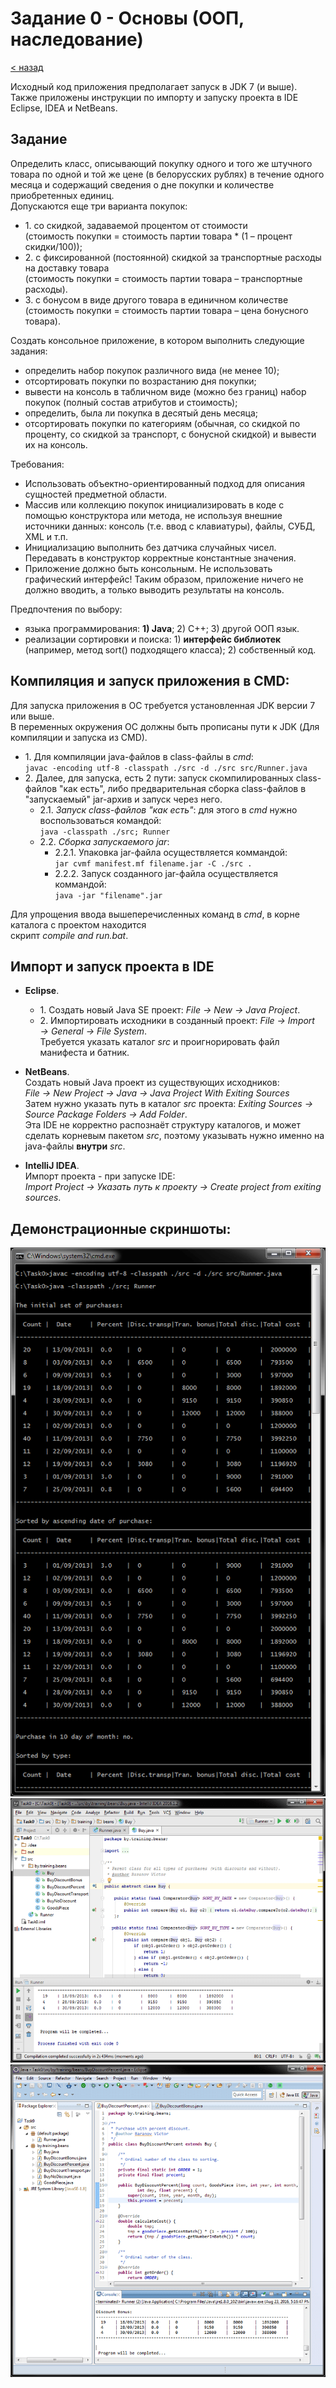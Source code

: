 # Задание 0 - Основы (ООП, наследование)
[&lt; назад](../../../)  
<!--- *Прочтите это на другом языке:* *[~~English~~](README.en.md)*, **[Русский](README.md)**.  -->
Исходный код приложения предполагает запуск в JDK 7 (и выше).  
Также приложены инструкции по импорту и запуску проекта в IDE Eclipse, IDEA и NetBeans.

## Задание
Определить класс, описывающий покупку одного и того же штучного товара по одной и той же цене (в белорусских рублях) в течение одного месяца и содержащий сведения о дне покупки и количестве приобретенных единиц.  
Допускаются еще три варианта покупок:
 * 1. со скидкой, задаваемой процентом от стоимости  
 (стоимость покупки = стоимость партии товара * (1 – процент скидки/100));
 * 2. с фиксированной (постоянной) скидкой за транспортные расходы на доставку товара  
 (стоимость покупки = стоимость партии товара – транспортные расходы).
 * 3. с бонусом в виде другого товара в единичном количестве  
 (стоимость покупки = стоимость партии товара – цена бонусного товара).

Создать консольное приложение, в котором выполнить следующие задания:
 * определить набор покупок различного вида (не менее 10);
 * отсортировать покупки по возрастанию дня покупки;
 * вывести на консоль в табличном виде (можно без границ) набор покупок (полный состав атрибутов и стоимость);
 * определить, была ли покупка в десятый день месяца;
 * отсортировать покупки по категориям (обычная, со скидкой по проценту, со скидкой за транспорт, с бонусной скидкой) и вывести их на консоль.
 
Требования:
 * Использовать объектно-ориентированный подход для описания сущностей предметной области.
 * Массив или коллекцию покупок инициализировать в коде с помощью конструктора или метода, не используя внешние источники данных: консоль (т.е. ввод с клавиатуры), файлы, СУБД, XML и т.п.
 * Инициализацию выполнить без датчика случайных чисел. Передавать в конструктор корректные константные значения.
 * Приложение должно быть консольным. Не использовать графический интерфейс! Таким образом, приложение ничего не должно вводить, а только выводить результаты на консоль.

Предпочтения по выбору:
 * языка программирования: **1) Java**; 2) C++; 3) другой ООП язык.
 * реализации сортировки и поиска: 1) **интерфейс библиотек** (например, метод sort() подходящего класса); 2) собственный код.

## Компиляция и запуск приложения в CMD:
Для запуска приложения в ОС требуется установленная JDK версии 7 или выше.  
В переменных окружения ОС должны быть прописаны пути к JDK (Для компиляции и запуска из CMD).
* 1. Для компиляции java-файлов в class-файлы в *cmd*:  
`javac -encoding utf-8 -classpath ./src -d ./src src/Runner.java`
* 2. Далее, для запуска, есть 2 пути: запуск скомпилированных class-файлов "как есть", либо предварительная сборка class-файлов в "запускаемый" jar-архив и запуск через него.
  * 2.1. *Запуск class-файлов "как есть"*: для этого в *cmd* нужно воспользоваться командой:  
  `java -classpath ./src; Runner`
  * 2.2. *Сборка запускаемого jar*:  
    * 2.2.1. Упаковка jar-файла осуществляется коммандой:  
    `jar cvmf manifest.mf filename.jar -C ./src .`
    * 2.2.2. Запуск созданного jar-файла осуществляется коммандой:  
    `java -jar "filename".jar`

Для упрощения ввода вышеперечисленных команд в *cmd*, в корне каталога с проектом находится<br>скрипт *compile and run.bat*.

## Импорт и запуск проекта в IDE
* **Eclipse**.
  * 1. Создать новый Java SE проект: *File &rarr; New &rarr; Java Project*.
  * 2. Импортировать исходники в созданный проект: *File &rarr; Import &rarr; General &rarr; File System*.  
  Требуется указать каталог *src* и проигнорировать файл манифеста и батник.

* **NetBeans**.  
Создать новый Java проект из существующих исходников:  
*File &rarr; New Project &rarr; Java &rarr; Java Project With Exiting Sources*  
Затем нужно указать путь в каталог *src* проекта: *Exiting Sources &rarr; Source Package Folders &rarr; Add Folder*.  
Эта IDE не корректно распознаёт структуру каталогов, и может сделать корневым пакетом *src*, поэтому указывать нужно именно на java-файлы **внутри** *src*.

* **IntelliJ IDEA**.  
Импорт проекта - при запуске IDE:  
*Import Project &rarr; Указать путь к проекту &rarr; Create project from exiting sources*.

## Демонстрационные скриншоты:

![Компиляция и сборка в cmd](screenshots/compile_and_run_in_cmd.png)  
![Проект в IDEA](screenshots/project_in_idea.png)  
![Проект в Eclipse](screenshots/project_in_eclipse.png)
